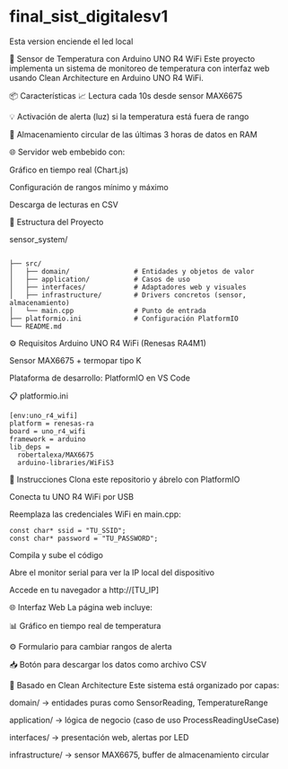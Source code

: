 # final_sist_digitalesv1
Esta version enciende el led local 

🧪 Sensor de Temperatura con Arduino UNO R4 WiFi
Este proyecto implementa un sistema de monitoreo de temperatura con interfaz web usando Clean Architecture en Arduino UNO R4 WiFi.

📦 Características
📈 Lectura cada 10s desde sensor MAX6675

💡 Activación de alerta (luz) si la temperatura está fuera de rango

🧠 Almacenamiento circular de las últimas 3 horas de datos en RAM

🌐 Servidor web embebido con:

Gráfico en tiempo real (Chart.js)

Configuración de rangos mínimo y máximo

Descarga de lecturas en CSV

🧰 Estructura del Proyecto

sensor_system/
```

├── src/
│   ├── domain/                # Entidades y objetos de valor
│   ├── application/           # Casos de uso
│   ├── interfaces/            # Adaptadores web y visuales
│   ├── infrastructure/        # Drivers concretos (sensor, almacenamiento)
│   └── main.cpp               # Punto de entrada
├── platformio.ini             # Configuración PlatformIO
└── README.md
```
⚙️ Requisitos
Arduino UNO R4 WiFi (Renesas RA4M1)

Sensor MAX6675 + termopar tipo K

Plataforma de desarrollo: PlatformIO en VS Code

📋 platformio.ini

```
[env:uno_r4_wifi]
platform = renesas-ra
board = uno_r4_wifi
framework = arduino
lib_deps =
  robertalexa/MAX6675
  arduino-libraries/WiFiS3
```
🚀 Instrucciones
Clona este repositorio y ábrelo con PlatformIO

Conecta tu UNO R4 WiFi por USB

Reemplaza las credenciales WiFi en main.cpp:
```
const char* ssid = "TU_SSID";
const char* password = "TU_PASSWORD";
```
Compila y sube el código

Abre el monitor serial para ver la IP local del dispositivo

Accede en tu navegador a http://[TU_IP]

🌐 Interfaz Web
La página web incluye:

📊 Gráfico en tiempo real de temperatura

⚙️ Formulario para cambiar rangos de alerta

📥 Botón para descargar los datos como archivo CSV

🧱 Basado en Clean Architecture
Este sistema está organizado por capas:

domain/ → entidades puras como SensorReading, TemperatureRange

application/ → lógica de negocio (caso de uso ProcessReadingUseCase)

interfaces/ → presentación web, alertas por LED

infrastructure/ → sensor MAX6675, buffer de almacenamiento circular



